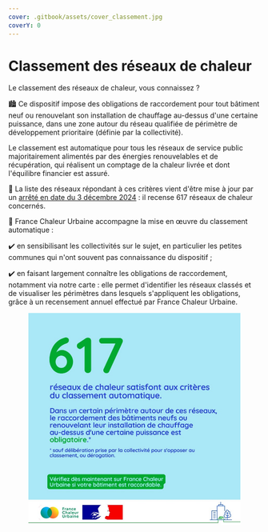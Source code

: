 ```yaml
---
cover: .gitbook/assets/cover_classement.jpg
coverY: 0
---
```


# Classement des réseaux de chaleur

Le classement des réseaux de chaleur, vous connaissez ?

🏙️ Ce dispositif impose des obligations de raccordement pour tout bâtiment neuf ou renouvelant son installation de chauffage au-dessus d'une certaine puissance, dans une zone autour du réseau qualifiée de périmètre de développement prioritaire (définie par la collectivité).

Le classement est automatique pour tous les réseaux de service public majoritairement alimentés par des énergies renouvelables et de récupération, qui réalisent un comptage de la chaleur livrée et dont l'équilibre financier est assuré.

📄 La liste des réseaux répondant à ces critères vient d'être mise à jour par un [arrêté en date du 3 décembre 2024](https://www.legifrance.gouv.fr/jorf/id/JORFTEXT000050756289) : il recense 617 réseaux de chaleur concernés.

🤝 France Chaleur Urbaine accompagne la mise en œuvre du classement automatique :&#x20;

✔️ en sensibilisant les collectivités sur le sujet, en particulier les petites communes qui n'ont souvent pas connaissance du dispositif ;&#x20;

✔️ en faisant largement connaître les obligations de raccordement, notamment via notre carte : elle permet d'identifier les réseaux classés et de visualiser les périmètres dans lesquels s'appliquent les obligations, grâce à un recensement annuel effectué par France Chaleur Urbaine.

<figure><img src=".gitbook/assets/FCU_classement_reseaux_2024.jpg" alt=""><figcaption></figcaption></figure>
